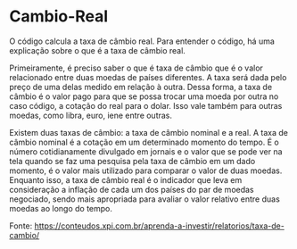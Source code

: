 # Cambio-Real

O código calcula a taxa de câmbio real. Para entender o código, há uma explicação sobre o que é a taxa de câmbio real.

Primeiramente, é preciso saber o que é taxa de câmbio que é o valor relacionado entre duas moedas de países diferentes. A taxa será dada pelo preço de uma delas medido em relação à outra. Dessa forma, a taxa de câmbio é o valor pago para que se possa trocar uma moeda por outra no caso código, a cotação do real para o dolar. Isso vale também para  outras moedas, como libra, euro, iene entre outras.

Existem duas taxas de câmbio: a taxa de câmbio nominal e a real. A taxa de câmbio nominal é a cotação em um determinado momento do tempo. É o número cotidianamente divulgado em jornais e o valor que se pode ver na tela quando se faz uma pesquisa pela taxa de câmbio em um dado momento, é o valor mais utilizado para comparar o valor de duas moedas. Enquanto isso, a taxa de câmbio real é o indicador que leva em consideração a inflação de cada um dos países do par de moedas negociado, sendo mais apropriada para avaliar o valor relativo entre duas moedas ao longo do tempo.

Fonte: https://conteudos.xpi.com.br/aprenda-a-investir/relatorios/taxa-de-cambio/